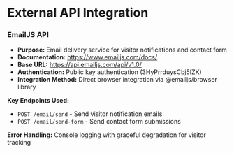 # External API Integration

### EmailJS API

- **Purpose:** Email delivery service for visitor notifications and contact form
- **Documentation:** https://www.emailjs.com/docs/
- **Base URL:** https://api.emailjs.com/api/v1.0/
- **Authentication:** Public key authentication (3HyPrrduysCbj5IZK)
- **Integration Method:** Direct browser integration via @emailjs/browser library

**Key Endpoints Used:**

- `POST /email/send` - Send visitor notification emails
- `POST /email/send-form` - Send contact form submissions

**Error Handling:** Console logging with graceful degradation for visitor tracking

